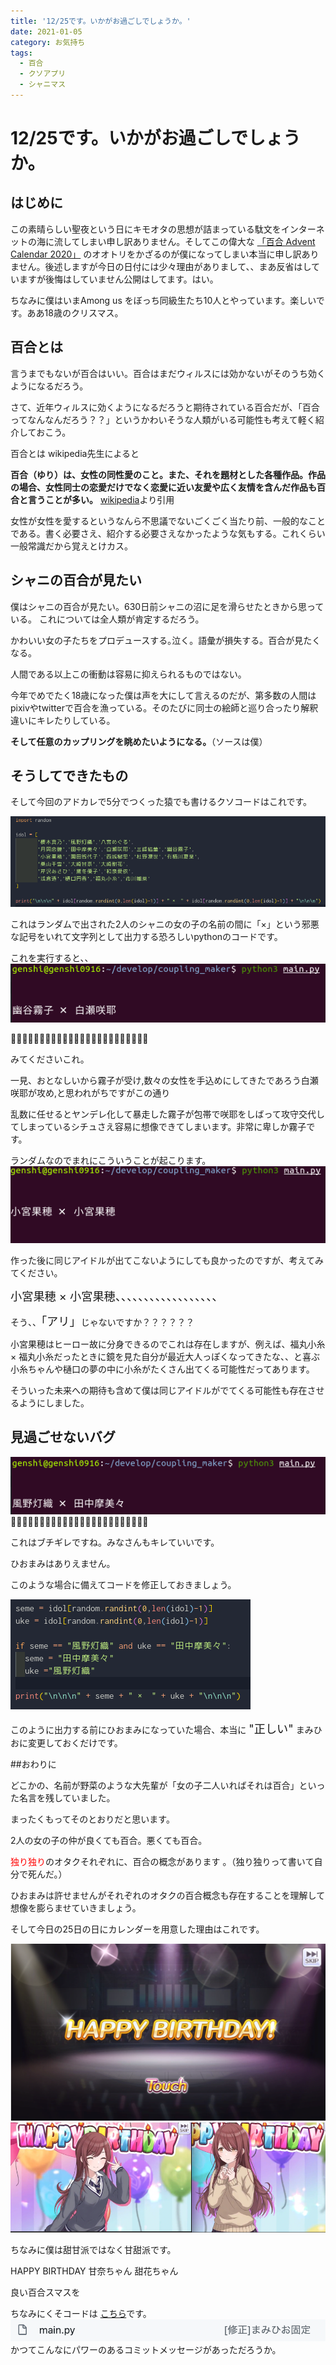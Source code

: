 ```yaml
---
title: '12/25です。いかがお過ごしでしょうか。'
date: 2021-01-05
category: お気持ち
tags:
  - 百合
  - クソアプリ
  - シャニマス
---
```

# 12/25です。いかがお過ごしでしょうか。

## はじめに
この素晴らしい聖夜という日にキモオタの思想が詰まっている駄文をインターネットの海に流してしまい申し訳ありません。そしてこの偉大な [「百合 Advent Calendar 2020」](https://adventar.org/calendars/5057) のオオトリをかざるのが僕になってしまい本当に申し訳ありません。後述しますが今日の日付には少々理由がありまして、、まあ反省はしていますが後悔はしていません公開はしてます。はい。

ちなみに僕はいまAmong us をぼっち同級生たち10人とやっています。楽しいです。ああ18歳のクリスマス。

<blockquote class="twitter-tweet"><a href="https://twitter.com/genshi0916/status/1342016563122065408"></a></blockquote> <script async src="https://platform.twitter.com/widgets.js" charset="utf-8"></script>

## 百合とは
言うまでもないが百合はいい。百合はまだウィルスには効かないがそのうち効くようになるだろう。

さて、近年ウィルスに効くようになるだろうと期待されている百合だが、「百合ってなんなんだろう？？」というかわいそうな人類がいる可能性も考えて軽く紹介しておこう。

百合とは wikipedia先生によると

**百合（ゆり）は、女性の同性愛のこと。また、それを題材とした各種作品。作品の場合、女性同士の恋愛だけでなく恋愛に近い友愛や広く友情を含んだ作品も百合と言うことが多い。** [wikipedia](https://ja.wikipedia.org/wiki/%E7%99%BE%E5%90%88_(%E3%82%B8%E3%83%A3%E3%83%B3%E3%83%AB))より引用

女性が女性を愛するというなんら不思議でないごくごく当たり前、一般的なことである。書く必要さえ、紹介する必要さえなかったような気もする。これくらい一般常識だから覚えとけカス。

## シャニの百合が見たい
僕はシャニの百合が見たい。630日前シャニの沼に足を滑らせたときから思っている。
これについては全人類が肯定するだろう。

かわいい女の子たちをプロデュースする｡泣く。語彙が損失する。百合が見たくなる。

人間である以上この衝動は容易に抑えられるものではない。

今年でめでたく18歳になった僕は声を大にして言えるのだが、第多数の人間はpixivやtwitterで百合を漁っている。そのたびに同士の絵師と巡り合ったり解釈違いにキレたりしている。

**そして任意のカップリングを眺めたいようになる。**（ソースは僕）

## そうしてできたもの
そして今回のアドカレで5分でつくった猿でも書けるクソコードはこれです。

![](./img/20210105/20210105-1.png)


これはランダムで出された2人のシャニの女の子の名前の間に「×」という邪悪な記号をいれて文字列として出力する恐ろしいpythonのコードです。

これを実行すると、、
![](./img/20210105/20210105-2.png)

👏👏👏👏👏👏👏👏👏👏👏👏👏👏👏👏👏👏👏👏👏👏👏👏

みてくださいこれ。

一見、おとなしいから霧子が受け,数々の女性を手込めにしてきたであろう白瀬咲耶が攻め,と思われがちですがこの通り

乱数に任せるとヤンデレ化して暴走した霧子が包帯で咲耶をしばって攻守交代してしまっているシチュさえ容易に想像できてしまいます。非常に卑しか霧子です。

ランダムなのでまれにこういうことが起こります。
![](./img/20210105/20210105-3.png)

作った後に同じアイドルが出てこないようにしても良かったのですが、考えてみてください。

<span style="font-size: 130%;"> 小宮果穂 × 小宮果穂、、、、、、、、、、、、、、、、、、
</span>

そう、、<span style="font-size: 130%;">「アリ」</span>じゃないですか？？？？？？

小宮果穂はヒーロー故に分身できるのでこれは存在しますが、例えば、福丸小糸 × 福丸小糸だったときに鏡を見た自分が最近大人っぽくなってきたな、、と喜ぶ小糸ちゃんや樋口の夢の中に小糸がたくさん出てくる可能性だってあります。

そういった未来への期待も含めて僕は同じアイドルがでてくる可能性も存在させるようにしました。

## 見過ごせないバグ
![](./img/20210105/20210105-4.png)
💢💢💢💢💢💢💢💢💢💢💢💢💢💢💢💢💢💢💢💢💢💢💢💢

これはブチギレですね。みなさんもキレていいです。

ひおまみはありえません。

このような場合に備えてコードを修正しておきましょう。

![](./img/20210105/20210105-5.png)

このように出力する前にひおまみになっていた場合、本当に <span style="font-size: 130%;">"正しい"</span> まみひおに変更しておくだけです。

##おわりに

どこかの、名前が野菜のような大先輩が「女の子二人いればそれは百合」といった名言を残していました。

まったくもってそのとおりだと思います。

2人の女の子の仲が良くても百合。悪くても百合。

<span style="color:red;">独り独り</span>のオタクそれぞれに、百合の概念があります 。（独り独りって書いて自分で死んだ。）

ひおまみは許せませんがそれぞれのオタクの百合概念も存在することを理解して想像を膨らませていきましょう。

そして今日の25日の日にカレンダーを用意した理由はこれです。

![](./img/20210105/20210105-6.png)
![](./img/20210105/20210105-7.png)

ちなみに僕は甜甘派ではなく甘甜派です。

HAPPY BIRTHDAY  甘奈ちゃん 甜花ちゃん

良い百合スマスを 

ちなみにくそコードは [こちら](https://github.com/Genshi0916/coupling_maker)です。
![](./img/20210105/20210105-8.png)
かつてこんなにパワーのあるコミットメッセージがあっただろうか。
